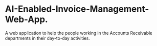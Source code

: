 # AI-Enabled-Invoice-Management-Web-App.
A web application to help the people working in the Accounts Receivable departments in their day-to-day activities.
